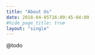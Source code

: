 ```yaml
---
title: "About Us"
date: 2018-04-05T16:09:45-04:00
#hide_page_title: true
layout: "single"
---
```


@todo